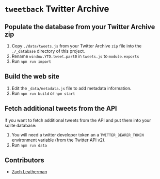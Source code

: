 # `tweetback` Twitter Archive

## Populate the database from your Twitter Archive zip

1. Copy `./data/tweets.js` from your Twitter Archive `zip` file into the `./_database` directory of this project.
1. Rename `window.YTD.tweet.part0` in `tweets.js` to `module.exports`
1. Run `npm run import`

## Build the web site

1. Edit the `_data/metadata.js` file to add metadata information.
1. Run `npm run build` or `npm start`

## Fetch additional tweets from the API

If you want to fetch additional tweets from the API and put them into your sqlite database:

1. You will need a twitter developer token an a `TWITTER_BEARER_TOKEN` environment variable (from the Twitter API v2).
1. Run `npm run data`

## Contributors

* [Zach Leatherman](https://zachleat.com/)